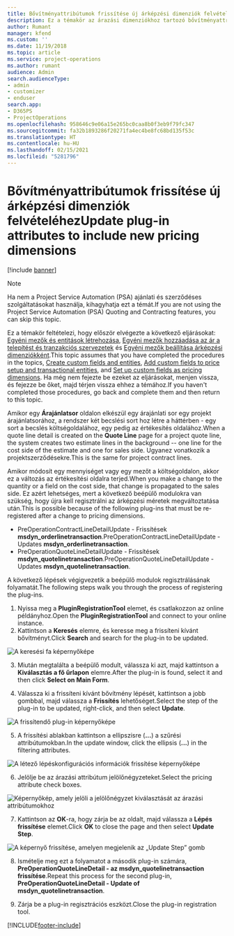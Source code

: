```yaml
---
title: Bővítményattribútumok frissítése új árképzési dimenziók felvételéhez
description: Ez a témakör az árazási dimenziókhoz tartozó bővítményattribútumok frissítéséről nyújt információt.
author: Rumant
manager: kfend
ms.custom: ''
ms.date: 11/19/2018
ms.topic: article
ms.service: project-operations
ms.author: rumant
audience: Admin
search.audienceType:
- admin
- customizer
- enduser
search.app:
- D365PS
- ProjectOperations
ms.openlocfilehash: 958646c9e06a15e265bc0caa8b0f3eb9f79fc347
ms.sourcegitcommit: fa32b1893286f20271fa4ec4be8fc68bd135f53c
ms.translationtype: HT
ms.contentlocale: hu-HU
ms.lasthandoff: 02/15/2021
ms.locfileid: "5281796"
---
```

# <a name="update-plug-in-attributes-to-include-new-pricing-dimensions"></a><span data-ttu-id="73058-103">Bővítményattribútumok frissítése új árképzési dimenziók felvételéhez</span><span class="sxs-lookup"><span data-stu-id="73058-103">Update plug-in attributes to include new pricing dimensions</span></span>

[!include [banner](../includes/psa-now-project-operations.md)]

> [!NOTE]
> <span data-ttu-id="73058-104">Ha nem a Project Service Automation (PSA) ajánlati és szerződéses szolgáltatásokat használja, kihagyhatja ezt a témát.</span><span class="sxs-lookup"><span data-stu-id="73058-104">If you are not using the Project Service Automation (PSA) Quoting and Contracting features, you can skip this topic.</span></span>

<span data-ttu-id="73058-105">Ez a témakör feltételezi, hogy először elvégezte a következő eljárásokat: [Egyéni mezők és entitások létrehozása](create-custom-fields-entities.md), [Egyéni mezők hozzáadása az ár a telepítést és tranzakciós szervezetek](field-references.md) és [Egyéni mezők beállítása árképzési dimenziókként](set-up-pricing-dimensions.md).</span><span class="sxs-lookup"><span data-stu-id="73058-105">This topic assumes that you have completed the procedures in the topics, [Create custom fields and entities](create-custom-fields-entities.md), [Add custom fields to price setup and transactional entities](field-references.md), and [Set up custom fields as pricing dimensions](set-up-pricing-dimensions.md).</span></span> <span data-ttu-id="73058-106">Ha még nem fejezte be ezeket az eljárásokat, menjen vissza, és fejezze be őket, majd térjen vissza ehhez a témához.</span><span class="sxs-lookup"><span data-stu-id="73058-106">If you haven't completed those procedures, go back and complete them and then return to this topic.</span></span>

<span data-ttu-id="73058-107">Amikor egy **Árajánlatsor** oldalon elkészül egy árajánlati sor egy projekt árajánlatsorához, a rendszer két becslési sort hoz létre a háttérben - egy sort a becslés költségoldalához, egy pedig az értékesítés oldalához.</span><span class="sxs-lookup"><span data-stu-id="73058-107">When a quote line detail is created on the **Quote Line** page for a project quote line, the system creates two estimate lines in the background -- one line for the cost side of the estimate and one for sales side.</span></span> <span data-ttu-id="73058-108">Ugyanez vonatkozik a projektszerződésekre.</span><span class="sxs-lookup"><span data-stu-id="73058-108">This is the same  for project contract lines.</span></span>

<span data-ttu-id="73058-109">Amikor módosít egy mennyiséget vagy egy mezőt a költségoldalon, akkor ez a változás az értékesítési oldalra terjed.</span><span class="sxs-lookup"><span data-stu-id="73058-109">When you make a change to the quantity or a field on the cost side, that change is propagated to the sales side.</span></span> <span data-ttu-id="73058-110">Ez azért lehetséges, mert a következő beépülő modulokra van szükség, hogy újra kell regisztrálni az árképzési méretek megváltoztatása után.</span><span class="sxs-lookup"><span data-stu-id="73058-110">This is possible because of the following plug-ins that must be re-registered after a change to pricing dimensions.</span></span>

- <span data-ttu-id="73058-111">PreOperationContractLineDetailUpdate - Frissítések **msdyn_orderlinetransaction**.</span><span class="sxs-lookup"><span data-stu-id="73058-111">PreOperationContractLineDetailUpdate - Updates **msdyn_orderlinetransaction**.</span></span>
- <span data-ttu-id="73058-112">PreOperationQuoteLineDetailUpdate - Frissítések **msdyn_quotelinetransaction**.</span><span class="sxs-lookup"><span data-stu-id="73058-112">PreOperationQuoteLineDetailUpdate - Updates **msdyn_quotelinetransaction**.</span></span>

<span data-ttu-id="73058-113">A következő lépések végigvezetik a beépülő modulok regisztrálásának folyamatát.</span><span class="sxs-lookup"><span data-stu-id="73058-113">The following steps walk you through the process of registering the plug-ins.</span></span>

1. <span data-ttu-id="73058-114">Nyissa meg a **PluginRegistrationTool** elemet, és csatlakozzon az online példányhoz.</span><span class="sxs-lookup"><span data-stu-id="73058-114">Open the **PluginRegistrationTool** and connect to your online instance.</span></span>
2. <span data-ttu-id="73058-115">Kattintson a **Keresés** elemre, és keresse meg a frissíteni kívánt bővítményt.</span><span class="sxs-lookup"><span data-stu-id="73058-115">Click **Search** and search for the plug-in to be updated.</span></span>

 ![A keresési fa képernyőképe](media/PRT-1.png)

3. <span data-ttu-id="73058-117">Miután megtalálta a beépülő modult, válassza ki azt, majd kattintson a **Kiválasztás a fő űrlapon** elemre.</span><span class="sxs-lookup"><span data-stu-id="73058-117">After the plug-in is found, select it and then click **Select on Main Form**.</span></span>

4. <span data-ttu-id="73058-118">Válassza ki a frissíteni kívánt bővítmény lépését, kattintson a jobb gombbal, majd válassza a **Frissítés** lehetőséget.</span><span class="sxs-lookup"><span data-stu-id="73058-118">Select the step of the plug-in to be updated, right-click, and then select **Update**.</span></span>

 ![A frissítendő plug-in képernyőképe](media/PRT-2.png)
 
5. <span data-ttu-id="73058-120">A frissítési ablakban kattintson a ellipszisre (**...**) a szűrési attribútumokban.</span><span class="sxs-lookup"><span data-stu-id="73058-120">In the update window, click the ellipsis (**...**) in the filtering attributes.</span></span>

 ![A létező lépéskonfigurációs információk frissítése képernyőképe](media/PRT-3.png)
 
6. <span data-ttu-id="73058-122">Jelölje be az árazási attribútum jelölőnégyzeteket.</span><span class="sxs-lookup"><span data-stu-id="73058-122">Select the pricing attribute check boxes.</span></span>

 ![Képernyőkép, amely jelöli a jelölőnégyzet kiválasztását az árazási attribútumokhoz](media/PRT-4.png)

7. <span data-ttu-id="73058-124">Kattintson az **OK**-ra, hogy zárja be az oldalt, majd válassza a **Lépés frissítése** elemet.</span><span class="sxs-lookup"><span data-stu-id="73058-124">Click **OK** to close the page and then select **Update Step**.</span></span>

 ![A képernyő frissítése, amelyen megjelenik az „Update Step” gomb](media/PRT-5.png)
 
8. <span data-ttu-id="73058-126">Ismételje meg ezt a folyamatot a második plug-in számára, **PreOperationQuoteLineDetail - az msdyn_quotelinetransaction frissítése**.</span><span class="sxs-lookup"><span data-stu-id="73058-126">Repeat this process for the second plug-in, **PreOperationQuoteLineDetail - Update of msdyn_quotelinetransaction**.</span></span>

9. <span data-ttu-id="73058-127">Zárja be a plug-in regisztrációs eszközt.</span><span class="sxs-lookup"><span data-stu-id="73058-127">Close the plug-in registration tool.</span></span>



[!INCLUDE[footer-include](../includes/footer-banner.md)]